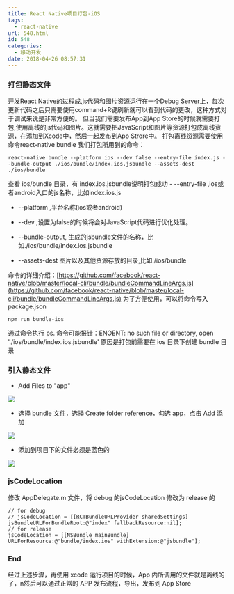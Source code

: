 ```yaml
---
title: React Native项目打包-iOS
tags:
  - react-native
url: 548.html
id: 548
categories:
  - 移动开发
date: 2018-04-26 08:57:31
---
```


### 打包静态文件

开发React Native的过程成,js代码和图片资源运行在一个Debug Server上，每次更新代码之后只需要使用command+R键刷新就可以看到代码的更改，这种方式对于调试来说是非常方便的。 但当我们需要发布App到App Store的时候就需要打包,使用离线的js代码和图片。这就需要把JavaScript和图片等资源打包成离线资源，在添加到Xcode中，然后一起发布到App Strore中。 打包离线资源需要使用命令react-native bundle 我们打包所用到的命令：

    react-native bundle --platform ios --dev false --entry-file index.js --bundle-output ./ios/bundle/index.ios.jsbundle --assets-dest ./ios/bundle
    

查看 ios/bundle 目录，有 index.ios.jsbundle说明打包成功 - --entry-file ,ios或者android入口的js名称，比如index.ios.js

*   --platform ,平台名称(ios或者android)
    
*   --dev ,设置为false的时候将会对JavaScript代码进行优化处理。
    
*   --bundle-output, 生成的jsbundle文件的名称，比如./ios/bundle/index.ios.jsbundle
    
*   --assets-dest 图片以及其他资源存放的目录,比如./ios/bundle
    

命令的详细介绍：[https://github.com/facebook/react-native/blob/master/local-cli/bundle/bundleCommandLineArgs.js](https://github.com/facebook/react-native/blob/master/local-cli/bundle/bundleCommandLineArgs.js) 为了方便使用，可以将命令写入 package.json

    npm run bundle-ios
    

通过命令执行 ps. 命令可能报错：ENOENT: no such file or directory, open './ios/bundle/index.ios.jsbundle' 原因是打包前需要在 ios 目录下创建 bundle 目录

### 引入静态文件

*   Add Files to "app"

![](http://7xw3o6.com1.z0.glb.clouddn.com/wp-content/uploads/2018/04/屏幕快照-2018-04-26-上午8.28.34.png)

*   选择 bundle 文件，选择 Create folder reference，勾选 app，点击 Add 添加

![](http://7xw3o6.com1.z0.glb.clouddn.com/wp-content/uploads/2018/04/屏幕快照-2018-04-26-上午8.32.17.png)

*   添加到项目下的文件必须是蓝色的

![](http://7xw3o6.com1.z0.glb.clouddn.com/wp-content/uploads/2018/04/屏幕快照-2018-04-26-上午8.36.03.png)

### jsCodeLocation

修改 AppDelegate.m 文件，将 debug 的jsCodeLocation 修改为 release 的

    // for debug
    // jsCodeLocation = [[RCTBundleURLProvider sharedSettings] jsBundleURLForBundleRoot:@"index" fallbackResource:nil];
    // for release
    jsCodeLocation = [[NSBundle mainBundle] URLForResource:@"bundle/index.ios" withExtension:@"jsbundle"];
    

### End

经过上述步骤，再使用 xcode 运行项目的时候，App 内所调用的文件就是离线的了，n然后可以通过正常的 APP 发布流程，导出，发布到 App Store